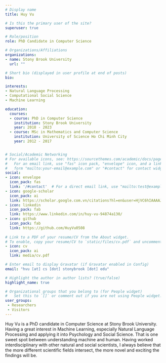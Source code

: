 ```yaml
---
# Display name
title: Huy Vu

# Is this the primary user of the site?
superuser: true

# Role/position
role: PhD Candidate in Computer Science

# Organizations/Affiliations
organizations:
- name: Stony Brook University
  url: ""

# Short bio (displayed in user profile at end of posts)
bio:

interests:
- Natural Language Processing
- Computational Social Science
- Machine Learning

education:
  courses:
  - course: PhD in Computer Science
    institution: Stony Brook University
    year: 2018 - 2023 
  - course: MSc in Mathematics and Computer Science 
    institution: University of Science Ho Chi Minh City
    year: 2012 - 2017


# Social/Academic Networking
# For available icons, see: https://sourcethemes.com/academic/docs/page-builder/#icons
#   For an email link, use "fas" icon pack, "envelope" icon, and a link in the
#   form "mailto:your-email@example.com" or "#contact" for contact widget.
social:
- icon: envelope
  icon_pack: fas
  link: '/#contact'  # For a direct email link, use "mailto:test@example.org".
- icon: google-scholar
  icon_pack: ai
  link: https://scholar.google.com.vn/citations?hl=en&user=HjVC6hIAAAAJ
- icon: linkedin
  icon_pack: fab
  link: https://www.linkedin.com/in/huy-vu-94874a130/
- icon: github
  icon_pack: fab
  link: https://github.com/HuyVu0508
  
# Link to a PDF of your resume/CV from the About widget.
# To enable, copy your resume/CV to `static/files/cv.pdf` and uncomment the lines below.
- icon: cv
  icon_pack: ai
  link: media/cv.pdf

# Enter email to display Gravatar (if Gravatar enabled in Config)
email: "hvu [at] cs [dot] stonybrook [dot] edu"

# Highlight the author in author lists? (true/false)
highlight_name: true

# Organizational groups that you belong to (for People widget)
#   Set this to `[]` or comment out if you are not using People widget.
user_groups:
 - Researchers
 - Visitors
---
```


Huy Vu is a PhD candidate in Computer Science at Stony Brook University. Having a great interest in Machine Learning, especially Natural Language Processing and applying it into Psychology and Social Science. That is one sweet spot between understanding machine and human. Having worked interdisciplinary with other natural and social scientists, I always believe that the more different scientific fields intersect, the more novel and exciting the findings will be. 
